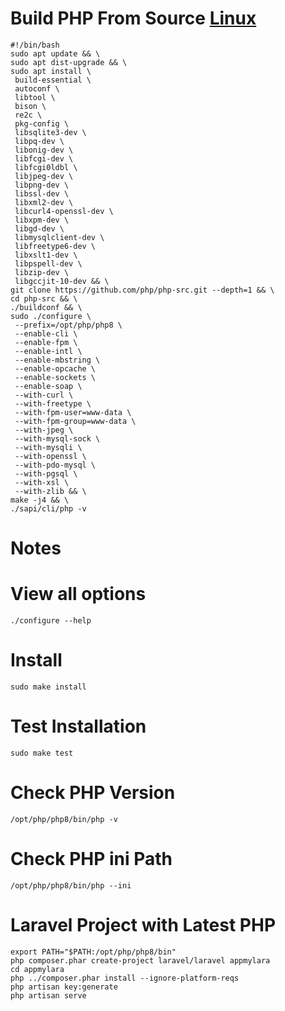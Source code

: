 # Build PHP From Source [Linux](https://php.tutorials24x7.com/blog/how-to-install-php-8-from-source-on-ubuntu-20-04-lts)
```
#!/bin/bash
sudo apt update && \
sudo apt dist-upgrade && \
sudo apt install \
 build-essential \
 autoconf \
 libtool \
 bison \
 re2c \
 pkg-config \
 libsqlite3-dev \
 libpq-dev \
 libonig-dev \
 libfcgi-dev \
 libfcgi0ldbl \
 libjpeg-dev \
 libpng-dev \
 libssl-dev \
 libxml2-dev \
 libcurl4-openssl-dev \
 libxpm-dev \
 libgd-dev \
 libmysqlclient-dev \
 libfreetype6-dev \
 libxslt1-dev \
 libpspell-dev \
 libzip-dev \
 libgccjit-10-dev && \
git clone https://github.com/php/php-src.git --depth=1 && \
cd php-src && \
./buildconf && \
sudo ./configure \
 --prefix=/opt/php/php8 \
 --enable-cli \
 --enable-fpm \
 --enable-intl \
 --enable-mbstring \
 --enable-opcache \
 --enable-sockets \
 --enable-soap \
 --with-curl \
 --with-freetype \
 --with-fpm-user=www-data \
 --with-fpm-group=www-data \
 --with-jpeg \
 --with-mysql-sock \
 --with-mysqli \
 --with-openssl \
 --with-pdo-mysql \
 --with-pgsql \
 --with-xsl \
 --with-zlib && \
make -j4 && \
./sapi/cli/php -v
```

# Notes
# View all options
```
./configure --help
```
# Install
```
sudo make install
```
# Test Installation
```
sudo make test
```
# Check PHP Version
```
/opt/php/php8/bin/php -v
```
# Check PHP ini Path
```
/opt/php/php8/bin/php --ini
```
# Laravel Project with Latest PHP
```
export PATH="$PATH:/opt/php/php8/bin"
php composer.phar create-project laravel/laravel appmylara
cd appmylara
php ../composer.phar install --ignore-platform-reqs
php artisan key:generate
php artisan serve
```
